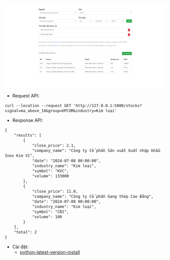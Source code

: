 ![](https://github.com/toannd96/loc_cophieu/blob/master/static/img/loc_co_phieu.png)

- Request API:
```
curl --location --request GET 'http://127.0.0.1:5000/stocks?signal=ma_above_10&group=UPCOM&industry=Kim loại'
```
- Response API:
```
{
    "results": [
        {
            "close_price": 2.1,
            "company_name": "Công ty Cổ phần Sản xuất Xuất nhập khẩu Inox Kim Vĩ",
            "date": "2024-07-08 00:00:00",
            "industry_name": "Kim loại",
            "symbol": "KVC",
            "volume": 133000
        },
        {
            "close_price": 11.0,
            "company_name": "Công ty Cổ phần Gang thép Cao Bằng",
            "date": "2024-07-08 00:00:00",
            "industry_name": "Kim loại",
            "symbol": "CBI",
            "volume": 100
        }
    ],
    "total": 2
} 
```
- Cài đặt:
    - [python-latest-version-install](https://cloudbytes.dev/snippets/upgrade-python-to-latest-version-on-ubuntu-linux)
